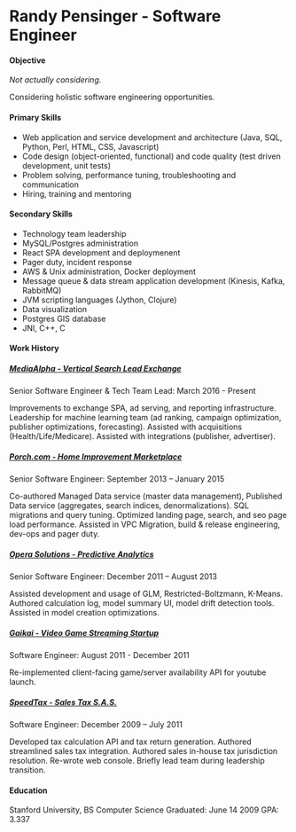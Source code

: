 # Randy Pensinger - Software Engineer

#### Objective
_Not actually considering._

Considering holistic software engineering opportunities.

#### Primary Skills
* Web application and service development and architecture (Java, SQL, Python, Perl, HTML, CSS, Javascript)
* Code design (object-oriented, functional) and code quality (test driven development, unit tests)
* Problem solving, performance tuning, troubleshooting and communication
* Hiring, training and mentoring

#### Secondary Skills
* Technology team leadership
* MySQL/Postgres administration
* React SPA development and deploymenent
* Pager duty, incident response
* AWS & Unix administration, Docker deployment
* Message queue & data stream application development (Kinesis, Kafka, RabbitMQ)
* JVM scripting languages (Jython, Clojure)
* Data visualization
* Postgres GIS database
* JNI, C++, C

#### Work History

##### [MediaAlpha - Vertical Search Lead Exchange](https://www.linkedin.com/company/mediaalpha/)
Senior Software Engineer & Tech Team Lead: March 2016 - Present


Improvements to exchange SPA, ad serving, and reporting infrastructure.
Leadership for machine learning team (ad ranking, campaign optimization, publisher optimizations, forecasting).
Assisted with acquisitions (Health/Life/Medicare).
Assisted with integrations (publisher, advertiser).

##### [Porch.com - Home Improvement Marketplace](https://www.linkedin.com/company/porch)
Senior Software Engineer: September 2013 – January 2015


Co-authored Managed Data service (master data management), Published Data service (aggregates, search indices, denormalizations).
SQL migrations and query tuning.
Optimized landing page, search, and seo page load performance.
Assisted in VPC Migration, build & release engineering, dev-ops and pager duty.  

##### [Opera Solutions - Predictive Analytics](https://www.linkedin.com/company/opera-solutions)
Senior Software Engineer: December 2011 – August 2013 


Assisted development and usage of GLM, Restricted-Boltzmann, K-Means.
Authored calculation log, model summary UI, model drift detection tools.
Assisted in model creation optimizations.

##### [Gaikai - Video Game Streaming Startup](https://www.linkedin.com/company/gaikai)
Software Engineer: August 2011 - December 2011


Re-implemented client-facing game/server availability API for youtube launch.

##### [SpeedTax - Sales Tax S.A.S.](https://www.linkedin.com/company/449422/)
Software Engineer: December 2009 – July 2011 


Developed tax calculation API and tax return generation.
Authored streamlined sales tax integration.
Authored sales in-house tax jurisdiction resolution.
Re-wrote web console.
Briefly lead team during leadership transition.

#### Education
Stanford University, BS Computer Science
Graduated: June 14 2009 
GPA: 3.337
